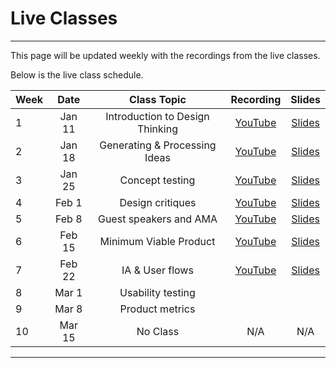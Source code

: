 # Live Classes

---

This page will be updated weekly with the recordings from the live classes.

Below is the live class schedule.

| Week  | Date        |  Class Topic                              | Recording | Slides
| :---  |    :----:   |  :----:                                 |   :----:  |    :----:  
| 1    | Jan 11  |  Introduction to Design Thinking | <a href="https://youtu.be/Wjra-7IZv78" target="_blank"> YouTube</a> | <a href="https://drive.google.com/file/d/1qv98U1WNhFdW1s4zd21hnoBgPJyk_FCA/view?usp=share_link" target="_blank">Slides</a>
| 2 | Jan 18     | Generating & Processing Ideas | <a href="https://youtu.be/oxp7DDs9EYg" target="_blank">YouTube</a>| <a href="https://drive.google.com/file/d/1qfkB8OYCzFH3cgQ31Nu3gwPSP902RsxB/view?usp=sharing" target="_blank">Slides</a>
| 3 | Jan 25      | Concept testing   |<a href="https://www.youtube.com/watch?v=1K1g0ZARrHc" target="_blank">YouTube</a>         | <a href="https://drive.google.com/file/d/1STnVNvVx4AVeYavgJ7fEZlsj7b-Oyx4f/view?usp=share_link" target="_blank">Slides</a>
| 4 | Feb 1       | Design critiques |<a href="https://youtu.be/cMsE7FiKAi4" target="_blank">YouTube</a>         | <a href="https://docs.google.com/presentation/d/1LkWFbd7C1kAClUm-DTDU54byIx8az_NlK5f437NZSoQ/edit#slide=id.g18129971ab6_2_4" target="_blank">Slides</a>
| 5 | Feb 8       | Guest speakers and AMA          |  <a href="https://youtu.be/Uf0MZqVHVG4" target="_blank">YouTube</a>      | <a href="https://drive.google.com/file/d/1XuEcXkZ89893WJECQEzZ2uqOpfDJxoqN/view?usp=sharing" target="_blank">Slides</a>
| 6 | Feb 15      | Minimum Viable Product  | <a href="https://youtu.be/2cgZtjeqylk" target="_blank">YouTube</a>       | <a href="https://drive.google.com/file/d/18BEYl1l6VbEg8lNFRDG7CcPVEPJ5z-8u/view?usp=sharing" target="_blank">Slides</a>
| 7 | Feb 22      | IA & User flows                      |  <a href="https://youtu.be/BXRdLe7wUsU" target="_blank">YouTube</a>  | <a href="https://docs.google.com/presentation/d/16Jpoc5-qD43kuafZUuvvqgUgsfctBp6Q_PZaEydWOeM/edit?usp=sharing" target="_blank">Slides</a>      
| 8 | Mar 1       | Usability testing                         |         |
| 9 | Mar 8       | Product metrics                       |         |
| 10 | Mar 15     | No Class                                  |   N/A    | N/A 

---
